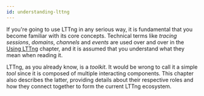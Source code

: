 ```yaml
---
id: understanding-lttng
---
```


If you're going to use LTTng in any serious way, it is fundamental that
you become familiar with its core concepts. Technical terms like
_tracing sessions_, _domains_, _channels_ and _events_ are used over
and over in the [Using LTTng](#doc-using-lttng) chapter,
and it is assumed that you understand what they mean when reading it.

LTTng, as you already know, is a _toolkit_. It would be wrong
to call it a simple _tool_ since it is composed of multiple interacting
components. This chapter also describes the latter, providing details
about their respective roles and how they connect together to form
the current LTTng ecosystem.
